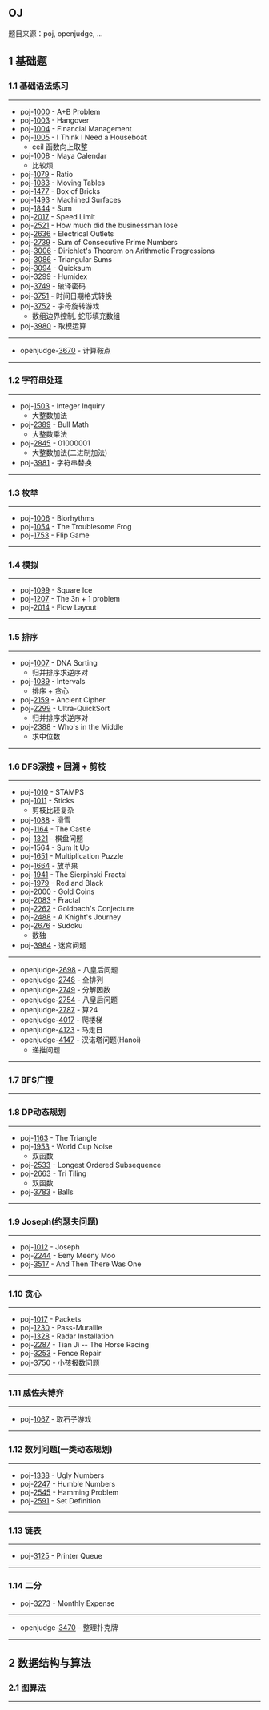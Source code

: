 ## OJ
题目来源：poj, openjudge, ...

## 1 基础题
### 1.1 基础语法练习
---
- poj-[1000](./poj/1000.cpp) - A+B Problem
- poj-[1003](./poj/1003.cpp) - Hangover
- poj-[1004](./poj/1004.cpp) - Financial Management
- poj-[1005](./poj/1005.cpp) - I Think I Need a Houseboat
    - ceil 函数向上取整 
- poj-[1008](./poj/1008.cpp) - Maya Calendar
    - 比较烦
- poj-[1079](./poj/1079.cpp) - Ratio
- poj-[1083](./poj/1083.cpp) - Moving Tables
- poj-[1477](./poj/1477.cpp) - Box of Bricks
- poj-[1493](./poj/1493.cpp) - Machined Surfaces
- poj-[1844](./poj/1844.cpp) - Sum
- poj-[2017](./poj/2017.cpp) - Speed Limit
- poj-[2521](./poj/2521.cpp) - How much did the businessman lose
- poj-[2636](./poj/2636.cpp) - Electrical Outlets
- poj-[2739](./poj/2739.cpp) - Sum of Consecutive Prime Numbers
- poj-[3006](./poj/3006.cpp) - Dirichlet's Theorem on Arithmetic Progressions
- poj-[3086](./poj/3086.cpp) - Triangular Sums
- poj-[3094](./poj/3094.cpp) - Quicksum
- poj-[3299](./poj/3299.cpp) - Humidex
- poj-[3749](./poj/3749.cpp) - 破译密码
- poj-[3751](./poj/3751.cpp) - 时间日期格式转换 
- poj-[3752](./poj/3752.cpp) - 字母旋转游戏
    - 数组边界控制, 蛇形填充数组
- poj-[3980](./poj/3980.cpp) - 取模运算
---
- openjudge-[3670](./openjudge/3670.cpp) - 计算鞍点
---
### 1.2 字符串处理
---
- poj-[1503](./poj/1503.cpp) - Integer Inquiry
    - 大整数加法
- poj-[2389](./poj/2389.cpp) - Bull Math
    - 大整数乘法
- poj-[2845](./poj/2845.cpp) - 01000001
    - 大整数加法(二进制加法) 
- poj-[3981](./poj/3981.cpp) - 字符串替换
---
### 1.3 枚举
---
- poj-[1006](./poj/1006.cpp) - Biorhythms
- poj-[1054](./poj/1054.cpp) - The Troublesome Frog
- poj-[1753](./poj/1753.cpp) - Flip Game
--- 
### 1.4 模拟
---
- poj-[1099](./poj/1099.cpp) - Square Ice
- poj-[1207](./poj/1207.cpp) - The 3n + 1 problem
- poj-[2014](./poj/2014.cpp) - Flow Layout
---
### 1.5 排序
---
- poj-[1007](./poj/1007.cpp) - DNA Sorting
    - 归并排序求逆序对
- poj-[1089](./poj/1089.cpp) - Intervals
    - 排序 + 贪心
- poj-[2159](./poj/2159.cpp) - Ancient Cipher
- poj-[2299](./poj/2299.cpp) - Ultra-QuickSort
    - 归并排序求逆序对
- poj-[2388](./poj/2388.cpp) - Who's in the Middle
    - 求中位数
---
### 1.6 DFS深搜 + 回溯 + 剪枝
---
- poj-[1010](./poj/1010.cpp) - STAMPS
- poj-[1011](./poj/1011.cpp) - Sticks
    - 剪枝比较复杂
- poj-[1088](./poj/1088.cpp) - 滑雪
- poj-[1164](./poj/1164.cpp) - The Castle
- poj-[1321](./poj/1321.cpp) - 棋盘问题
- poj-[1564](./poj/1564.cpp) - Sum It Up
- poj-[1651](./poj/1651.cpp) - Multiplication Puzzle
- poj-[1664](./poj/1564.cpp) - 放苹果
- poj-[1941](./poj/1941.cpp) - The Sierpinski Fractal
- poj-[1979](./poj/1979.cpp) - Red and Black
- poj-[2000](./poj/2000.cpp) - Gold Coins
- poj-[2083](./poj/2083.cpp) - Fractal
- poj-[2262](./poj/2262.cpp) - Goldbach's Conjecture
- poj-[2488](./poj/2488.cpp) - A Knight's Journey
- poj-[2676](./poj/2676.cpp) - Sudoku
    - 数独
- poj-[3984](./poj/3984.cpp) - 迷宫问题
---
- openjudge-[2698](./openjudge/2698.cpp) - 八皇后问题
- openjudge-[2748](./openjudge/2748.cpp) - 全排列
- openjudge-[2749](./openjudge/2749.cpp) - 分解因数
- openjudge-[2754](./openjudge/2754.cpp) - 八皇后问题
- openjudge-[2787](./openjudge/2787.cpp) - 算24
- openjudge-[4017](./openjudge/4017.cpp) - 爬楼梯
- openjudge-[4123](./openjudge/4123.cpp) - 马走日
- openjudge-[4147](./openjudge/4147.cpp) - 汉诺塔问题(Hanoi)
    - 递推问题  
---
### 1.7 BFS广搜
---
### 1.8 DP动态规划
---
- poj-[1163](./poj/1163.cpp) - The Triangle
- poj-[1953](./poj/1953.cpp) - World Cup Noise
    - 双函数
- poj-[2533](./poj/2533.cpp) - Longest Ordered Subsequence
- poj-[2663](./poj/2663.cpp) - Tri Tiling
    - 双函数
- poj-[3783](./poj/3783.cpp) - Balls
---
### 1.9 Joseph(约瑟夫问题)
---
- poj-[1012](./poj/1012.cpp) - Joseph
- poj-[2244](./poj/2244.cpp) - Eeny Meeny Moo
- poj-[3517](./poj/3517.cpp) - And Then There Was One
---
### 1.10 贪心
---
- poj-[1017](./poj/1017.cpp) - Packets
- poj-[1230](./poj/1230.cpp) - Pass-Muraille
- poj-[1328](./poj/1328.cpp) - Radar Installation
- poj-[2287](./poj/2287.cpp) - Tian Ji -- The Horse Racing
- poj-[3253](./poj/3253.cpp) - Fence Repair
- poj-[3750](./poj/3750.cpp) - 小孩报数问题

---
### 1.11 威佐夫博弈
---
- poj-[1067](./poj/1067.cpp) - 取石子游戏
---
### 1.12 数列问题(一类动态规划)
---
- poj-[1338](./poj/1338.cpp) - Ugly Numbers
- poj-[2247](./poj/2247.cpp) - Humble Numbers
- poj-[2545](./poj/2545.cpp) - Hamming Problem
- poj-[2591](./poj/2591.cpp) - Set Definition
---
### 1.13 链表
---
- poj-[3125](./poj/3125.cpp) - Printer Queue
---
### 1.14 二分
- poj-[3273](./poj/3273.cpp) - Monthly Expense
---
- openjudge-[3470](./openjudge/3470.cpp) - 整理扑克牌
---
## 2 数据结构与算法
### 2.1 图算法
---
